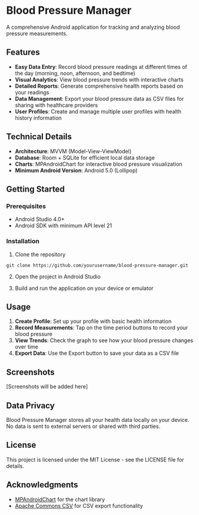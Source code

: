 # Blood Pressure Manager

A comprehensive Android application for tracking and analyzing blood pressure measurements.

## Features

- **Easy Data Entry**: Record blood pressure readings at different times of the day (morning, noon, afternoon, and bedtime)
- **Visual Analytics**: View blood pressure trends with interactive charts
- **Detailed Reports**: Generate comprehensive health reports based on your readings
- **Data Management**: Export your blood pressure data as CSV files for sharing with healthcare providers
- **User Profiles**: Create and manage multiple user profiles with health history information

## Technical Details

- **Architecture**: MVVM (Model-View-ViewModel)
- **Database**: Room + SQLite for efficient local data storage
- **Charts**: MPAndroidChart for interactive blood pressure visualization
- **Minimum Android Version**: Android 5.0 (Lollipop)

## Getting Started

### Prerequisites

- Android Studio 4.0+
- Android SDK with minimum API level 21

### Installation

1. Clone the repository
```
git clone https://github.com/yourusername/blood-pressure-manager.git
```

2. Open the project in Android Studio

3. Build and run the application on your device or emulator

## Usage

1. **Create Profile**: Set up your profile with basic health information
2. **Record Measurements**: Tap on the time period buttons to record your blood pressure
3. **View Trends**: Check the graph to see how your blood pressure changes over time
4. **Export Data**: Use the Export button to save your data as a CSV file

## Screenshots

[Screenshots will be added here]

## Data Privacy

Blood Pressure Manager stores all your health data locally on your device. No data is sent to external servers or shared with third parties.

## License

This project is licensed under the MIT License - see the LICENSE file for details.

## Acknowledgments

- [MPAndroidChart](https://github.com/PhilJay/MPAndroidChart) for the chart library
- [Apache Commons CSV](https://commons.apache.org/proper/commons-csv/) for CSV export functionality